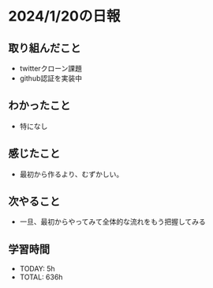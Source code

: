 # 2024/1/20の日報

## 取り組んだこと
- twitterクローン課題
- github認証を実装中


## わかったこと
- 特になし


## 感じたこと
- 最初から作るより、むずかしい。



## 次やること
- 一旦、最初からやってみて全体的な流れをもう把握してみる


## 学習時間
- TODAY: 5h
- TOTAL: 636h
